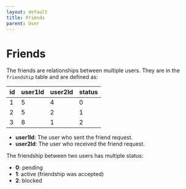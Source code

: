 ```yaml
---
layout: default
title: Friends 
parent: User 
---
```


# Friends

The friends are relationships between multiple users. They are in the `friendship` table and are defined as:

| id  | user1Id | user2Id | status  |
|-----|---------|---------|---------|
|  1  |    5    |    4    |    0    |
|  2  |    5    |    2    |    1    |
|  3  |    8    |    1    |    2    |

- **user1Id**: The user who sent the friend request.
- **user2Id**: The user who received the friend request. 

The friendship between two users has multiple status:
- **0**: pending
- **1**: active (friendship was accepted)
- **2**: blocked